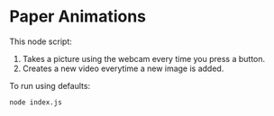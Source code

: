 # Paper Animations

This node script:
1) Takes a picture using the webcam every time you press a button. 
3) Creates a new video everytime a new image is added.

To run using defaults:
```zsh
node index.js
```
